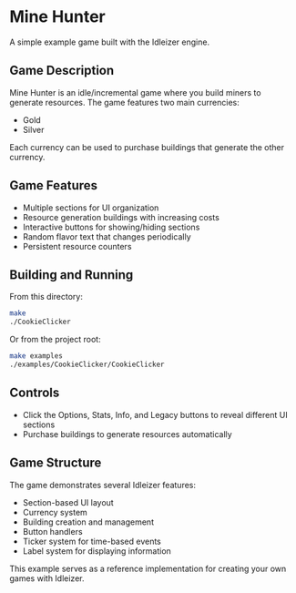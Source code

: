 # Mine Hunter

A simple example game built with the Idleizer engine.

## Game Description

Mine Hunter is an idle/incremental game where you build miners to generate resources.
The game features two main currencies:
- Gold
- Silver

Each currency can be used to purchase buildings that generate the other currency.

## Game Features

- Multiple sections for UI organization
- Resource generation buildings with increasing costs
- Interactive buttons for showing/hiding sections
- Random flavor text that changes periodically
- Persistent resource counters

## Building and Running

From this directory:

```bash
make
./CookieClicker
```

Or from the project root:

```bash
make examples
./examples/CookieClicker/CookieClicker
```

## Controls

- Click the Options, Stats, Info, and Legacy buttons to reveal different UI sections
- Purchase buildings to generate resources automatically

## Game Structure

The game demonstrates several Idleizer features:
- Section-based UI layout
- Currency system
- Building creation and management
- Button handlers
- Ticker system for time-based events
- Label system for displaying information

This example serves as a reference implementation for creating your own games with Idleizer. 